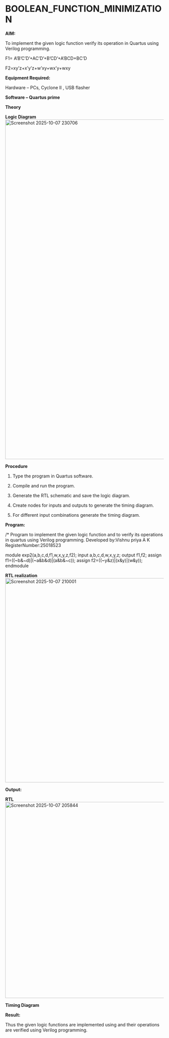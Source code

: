 # BOOLEAN_FUNCTION_MINIMIZATION

**AIM:**

To implement the given logic function verify its operation in Quartus using Verilog programming.

F1= A’B’C’D’+AC’D’+B’CD’+A’BCD+BC’D 

F2=xy’z+x’y’z+w’xy+wx’y+wxy

**Equipment Required:**

Hardware – PCs, Cyclone II , USB flasher

**Software – Quartus prime**

**Theory**

**Logic Diagram**
<img width="728" height="1079" alt="Screenshot 2025-10-07 230706" src="https://github.com/user-attachments/assets/2336df20-2292-47b1-a1ec-e6ba55be2f6d" />


**Procedure**

1.	Type the program in Quartus software.

2.	Compile and run the program.

3.	Generate the RTL schematic and save the logic diagram.

4.	Create nodes for inputs and outputs to generate the timing diagram.

5.	For different input combinations generate the timing diagram.


**Program:**

/* Program to implement the given logic function and to verify its operations in quartus using Verilog programming. 
Developed by:Vishnu priya A K
RegisterNumber:25018523

module exp2(a,b,c,d,f1,w,x,y,z,f2);
input a,b,c,d,w,x,y,z;
output f1,f2;
assign f1=((~b&~d)|(~a&b&d)|(a&b&~c));
assign f2=((~y&z)|(x&y)|(w&y));
endmodule 



**RTL realization**
<img width="859" height="649" alt="Screenshot 2025-10-07 210001" src="https://github.com/user-attachments/assets/90b6e5ff-79c3-48a2-92fa-c3b27962f885" />

**Output:**

**RTL**
<img width="1892" height="623" alt="Screenshot 2025-10-07 205844" src="https://github.com/user-attachments/assets/246bb6da-d756-4b68-ac57-fb89f575d009" />

**Timing Diagram**

**Result:**

Thus the given logic functions are implemented using and their operations are verified using Verilog programming.

